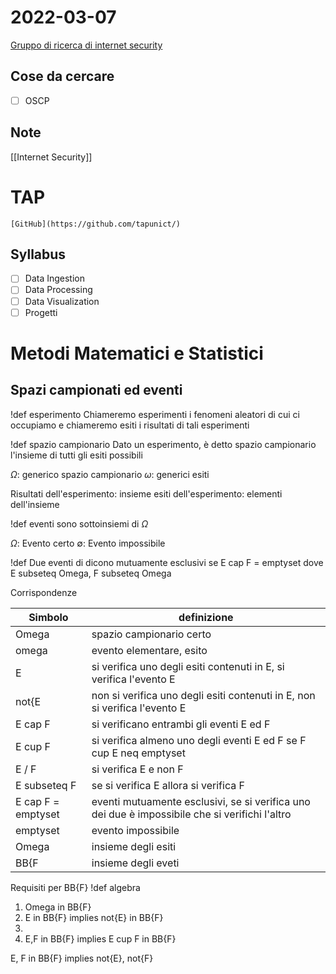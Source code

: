 # 2022-03-07
[Gruppo di ricerca di internet security](https://nas.dmi.unict.it/)
## Cose da cercare
- [ ] OSCP
## Note
[[Internet Security]]
# TAP
```ad-def Risorse
[GitHub](https://github.com/tapunict/)
```
## Syllabus
- [ ] Data Ingestion
- [ ] Data Processing
- [ ] Data Visualization
- [ ] Progetti
# Metodi Matematici e Statistici
## Spazi campionati ed eventi
!def esperimento
Chiameremo esperimenti i fenomeni aleatori di cui ci occupiamo e chiameremo esiti i risultati di tali esperimenti

!def spazio campionario
Dato un esperimento, è detto spazio campionario l'insieme di tutti gli esiti possibili

$\Omega$: generico spazio campionario
$\omega$: generici esiti

Risultati dell'esperimento: insieme
esiti dell'esperimento: elementi dell'insieme

!def
eventi sono sottoinsiemi di $\Omega$

$\Omega$: Evento certo
$\emptyset$: Evento impossibile

!def
Due eventi di dicono mutuamente esclusivi se
E cap F = emptyset dove E subseteq Omega, F subseteq Omega

Corrispondenze

| Simbolo            | definizione                                                                                    |
| ------------------ | ---------------------------------------------------------------------------------------------- |
| Omega              | spazio campionario certo                                                                       |
| omega              | evento elementare, esito                                                                       |
| E                  | si verifica uno degli esiti contenuti in E, si verifica l'evento E                             |
| not{E              | non si verifica uno degli esiti contenuti in E, non si verifica l'evento E                     |
| E cap F            | si verificano entrambi gli eventi E ed F                                                       |
| E cup F            | si verifica almeno uno degli eventi E ed F se F cup E neq emptyset                             |
| E / F              | si verifica E e non F                                                                          |
| E subseteq F       | se si verifica E allora si verifica F                                                          |
| E cap F = emptyset | eventi mutuamente esclusivi, se si verifica uno dei due è impossibile che si verifichi l'altro |
| emptyset           | evento impossibile                                                                             |
| Omega              | insieme degli esiti                                                                            |
| BB{F               | insieme degli eveti                                                                            |

Requisiti per BB{F}
!def algebra
1. Omega in BB{F}
2. E in BB{F} implies not{E} in BB{F}
3. 
4. E,F in BB{F} implies E cup F in BB{F}

E, F in BB{F} implies not{E}, not{F}
